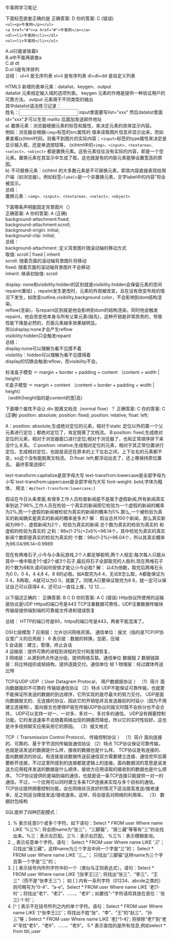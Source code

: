 牛客网学习笔记

下面标签嵌套正确的是
正确答案: D   你的答案: C (错误)<br>
`<ul><p>牛客网</p></ul>`<br>
`<a href="#"><a href="#">牛客网</a></a>`<br>
`<dl><li>牛客网</li></dl>`<br>
`<ol><li>牛客网</li></ol>`<br>

A.ul只能紧挨着li<br>
B.a中不能再嵌套a<br>
C.dl dt<br>
D.ol li是有序排列<br>
总结：
ul+li 是无序列表
ol+li 是有序列表
dl+dt+dd 是自定义列表

HTML5 新增的表单元素：datalist、keygen、output<br>
datalist 元素规定输入域的选项列表。 keygen 元素的作用是提供一种验证用户的可靠方法。 output 元素用于不同类型的输出<br>
其中datalist语法练习记录：<br>
姓名：<input type="text" list="name" />
		<datalist id="name">
			<option value="1">zhangsan</option>
			<option value="2">lisi</option>
		</datalist>
input里面要写list="xxx" 然后datalist里面id="xxx"才可以生效
mailto 后面加发送邮件地址<br>
a) 置换元素：浏览器根据元素的标签和属性，来决定元素的具体显示内容。 <br>
例如：浏览器会根据`<img>`标签的src属性的 值来读取图片信息并显示出来，而如果查看(x)html代码，则看不到图片的实际内容；`<input>`标签的type属性来决定是显示输入框，还是单选按钮等。 (x)html中的`<img>、<input>、<textarea>、<select>、<object>` 都是置换元素。这些元素往往没有实际的内容，即是一个空元素。置换元素在其显示中生成了框，这也就是有的内联元素能够设置宽高的原因。<br>
b) 不可替换元素：(x)html 的大多数元素是不可替换元素，即其内容直接表现给用户端（如浏览器）。例如标签`<label>`是一个非置换元素，文字label中的内容”将全被显示。<br>
总结：<br>
置换元素：`<img>、<input>、<textarea>、<select>、<object> `<br>


下面哪条声明能固定背景图片（）   <br>
正确答案: A   你的答案: A (正确)<br>
background-attachment:fixed;<br>
background-attachment:scroll;<br>
background-origin: initial;<br>
background-clip: initial;<br>
总结：<br>
background-attachment :定义背景图片随滚动轴的移动方式 <br>
取值: scroll | fixed | inherit <br>
scroll: 随着页面的滚动轴背景图片将移动 <br>
fixed: 随着页面的滚动轴背景图片不会移动 <br>
inherit: 继承初始值: scroll <br>

display: none和visibility:hidden的区别就是visibility:hidden会保留元素的空间<br>
repaint(重绘) ，repaint发生更改时，元素的外观被改变，且在没有改变布局的情况下发生，如改变outline,visibility,background color，不会影响到dom结构渲染。<br>
reflow(渲染)，与repaint区别就是他会影响到dom的结构渲染，同时他会触发repaint，他会改变他本身与所有父辈元素(祖先)，这种开销是非常昂贵的，导致性能下降是必然的，页面元素越多效果越明显。<br>
所以display:none才会产生reflow<br>
visibility:hidden只会触发repaint<br>
总结：<br>
display:none可以理解为看不见摸不着 <br>
visibility：hidden可以理解为看不见摸得着 <br>
display的切换会触发reflow，而visibility不会。<br>

标准盒子模型 ＝ margin + border + padding + content （content =  width | height）<br>
IE盒子模型 ＝ margin + content （content = border + padding + width | height）<br>
（width|height指的是content的宽|高）

下面哪个属性不会让 div 脱离文档流（normal flow）？
正确答案: C   你的答案: C (正确)
position: absolute;
position: fixed;
position: relative;
float: left;

A：position: absolute;生成绝对定位的元素，相对于static 定位以外的第一个父元素进行定位；都绝对定位了，肯定脱离了文档流。
B:position: fixed;生成绝对定位的元素，相对于浏览器窗口进行定位;相对于浏览器了，也和正常顺序排下来没什么关系。
C:position: relative;生成相对定位的元素，相对于其正常位置进行定位。生成相对定位，也就是说还在原本的上下左右之间，上下左右的元素都不变，so这个没有能脱离文档流。
D:float: left;都浮动出去了，还上哪保持原位置去。
最终答案选择C

text-transform:capitalize是首字母大写
text-transfrom:lowercase是全部字母为小写
text-transfrom:uppercase是全部字母为大写
font-weight: bold;字体为粗体，
用法：`#p{text-transform:lowercase;}`

假设在今日头条里面,有很多工作人员检查新闻是不是属于虚假新闻,所有新闻真实率到达了98%,工作人员在检验一个真实的新闻把它检验为一个虚假的新闻的概率为2%,而一个虚假的新闻被检验为真实的新闻的概率为5%.那么,一个被检验为真实的新闻确实是真实的新闻的概率是多大?
解：
假设总共100个新闻，那么真实新闻为98个，虚假新闻为2个，检验为真实的新闻 总个数为真实的检验为真实的 和虚假的检验为真实的 之和：98x(1-2%)+2x5%=96.14个，其中检验为真实的真实新闻个数即是真实的检验为真实的 个数：98x(1-2%)=96.04个，所以其真实概率为96.04/96.14=0.9989

现在有两堆石子,小今与小条玩游戏,2个人都足够聪明,两个人规定:每次每人只能从其中一堆中取走1个或2个或3个石子,最后将石子全部取完的人胜利.现在两堆石子的个数为8和9,请问如何安排才能让小今必胜?
解：
以4为倍数，取完后两堆石头为0 0，0 4，4 4,8 4，8 8的必胜。如A取完为4 4，无论B怎么取，A都能保证为0 4，B再取，A就可以为0 0，就赢了。同理,A只要保证取完为8 8，就一定可以保证自己可以获得4 4，还可以一直往上推，12 12.....


以下描述正确的：
正确答案: B C D   你的答案: A C (错误)
Http协议所使用的运输层协议是UDP
Https的端口号是443
TCP注重数据可靠性，UDP注重数据传输快
传输层提供端到端的可靠报文传递和错误恢复

总结：
HTTP的端口号是80，https的端口号是443，两者不能混淆了。

OSI七层模型
7 应用层：允许访问网络资源。 通信单位：报文（指的是TCP/IP协议里广义的应用层 ） 
6 表示层：数据的转换，加密，压缩  
5 会话层：建立，管理，终止会话  
4 运输层：提供可靠的进程到进程的交付和差错恢复。  
3 网络层：从源到终点传送分组，提供网络互联。通信单位 数据报 
2 数据链路层：将比特组织成帧结构，提供逐跳交付。通信单位 帧 
1 物理层：经过媒体传送比特

TCP与UDP
UDP（ User Datagram Protocal， 用户数据报协议 ）
（1）简介
面向数据报的不可靠的 传输层通信协议
（2）特点
UDP不能保证可靠传输，也就更不能保证所发送的数据的到达顺序，它所实现的是尽最大的努力交付。
UDP是面向数据报文的、无连接的协议，因此它的开销低并且发送器前的时延小（因为不用建立连接啊），面向报文也使得IP层在传输UDP协议的报文时既不会拆分也不会合并。
UDP可以支持一对一、一对多、多对一、多对多的通信。
UDP没有拥塞控制功能，它的发送速率不会随着网络出现的拥塞而降低，所以它的实时性较好。这也是许多视频聊天应用采用它的原因。
（3）报文格式

TCP（ Transmission Control Protocol， 传输控制协议  ）
（1）简介
面向连接的、可靠的、基于字节流的传输层通信协议
（2）特点
TCP协议保证可靠传输，也就是说发送的数据是什么样，接收的数据也是什么样。
TCP协议是有连接的、面向数据流的协议。有连接是说数据传送前通信双方需要建立连接、通信完毕后需要断开连接，不过这里所提到的连接都是逻辑上的连接。面向数据流的意思是说发送方应用程序发送的数据是什么顺序，接收方应用读取的接收到的数据也是什么顺序。
TCP协议提供的是端到端的通信，也就是说一条TCP连接只能提供一对一的通信。不过，一个应用可以同时建立多条TCP连接来实现与多个目标的通信。
TCP协议提供拥塞控制功能，会在网络状况良好的情况下适当提高发送/接收速率，反之则适当降低发送/接收速率。这样，将会提高对网络的利用率。
（3） 数据封包结构

SQL提供了四种匹配模式：
1. % 表示任意0个或多个字符。如下语句：Select * FROM user Where name LIKE '%三%'; 将会把name为“张三”，“三脚猫”，“唐三藏”等等有“三”的全找出来。%三：表示左匹配。三%：表示右匹配。
%三%：表示模糊查询。
2. _ 表示任意单个字符。语句： Select * FROM user Where name LIKE '_三_'；只找出“唐三藏”。这样name为三个字且中间一个字是“三”的； Select * FROM user Where name LIKE '三__'； 只找出“三脚猫”这样name为三个字且第一个字是“三”的；
3. [ ] 表示括号内所列字符中的一个（类似与正则表达式）。语句：Select * FROM user Where name LIKE '[张李王]三'; 将找出“张三”、“李三”、“王三”（而不是“张李王三”）； 如 [ ] 内有一系列字符（01234、abcde之类的）则可略写为“0-4”、“a-e“。Select * FROM user Where name LIKE '老[1-9]'；将找出“老1”、“老2”、……、“老9”；如要找“-”字符请将其放在首位：'张三[-1-9]'；
4. [^ ] 表示不在括号所列之内的单个字符。语句：Select * FROM user Where name LIKE '[^张李王]三'；将找出不姓“张”、“李”、“王”的“赵三”、“孙三”等；Select * FROM user Where name LIKE '老[^1-4]'; 将排除“老1”到“老4”寻找“老5”、“老6”、……、“老9”。
5.* 表示查找的是所有信息,例如select * from tbl_user


